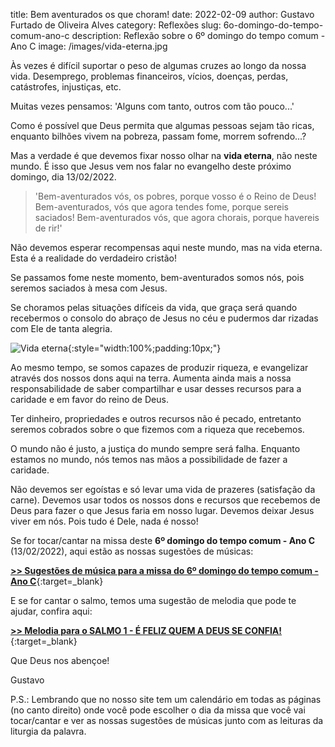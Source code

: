title: Bem aventurados os que choram!
date: 2022-02-09
author: Gustavo Furtado de Oliveira Alves
category: Reflexões
slug: 6o-domingo-do-tempo-comum-ano-c
description: Reflexão sobre o 6º domingo do tempo comum - Ano C
image: /images/vida-eterna.jpg

Às vezes é difícil suportar o peso de algumas cruzes ao longo da nossa vida.
Desemprego, problemas financeiros, vícios, doenças, perdas, catástrofes, injustiças, etc.

Muitas vezes pensamos: 'Alguns com tanto, outros com tão pouco...'

Como é possível que Deus permita que algumas pessoas sejam tão ricas,
enquanto bilhões vivem na pobreza, passam fome, morrem sofrendo...?

Mas a verdade é que devemos fixar nosso olhar na **vida eterna**, não neste mundo.
É isso que Jesus vem nos falar no evangelho deste próximo domingo, dia 13/02/2022.

> 'Bem-aventurados vós, os pobres,
porque vosso é o Reino de Deus!
Bem-aventurados, vós que agora tendes fome,
porque sereis saciados!
Bem-aventurados vós, que agora chorais,
porque havereis de rir!'

Não devemos esperar recompensas aqui neste mundo, mas na vida eterna. Esta é a realidade do verdadeiro cristão!

Se passamos fome neste momento, bem-aventurados somos nós, pois seremos saciados à mesa com Jesus.

Se choramos pelas situações difíceis da vida,
que graça será quando recebermos o consolo do abraço de Jesus no céu e pudermos dar rizadas com Ele de tanta alegria.

![Vida eterna](/images/vida-eterna.jpg){:style="width:100%;padding:10px;"}

Ao mesmo tempo, se somos capazes de produzir riqueza, e evangelizar através dos nossos dons aqui na terra.
Aumenta ainda mais a nossa responsabilidade de saber compartilhar
e usar desses recursos para a caridade e em favor do reino de Deus.

Ter dinheiro, propriedades e outros recursos não é pecado,
entretanto seremos cobrados sobre o que fizemos com a riqueza que recebemos.

O mundo não é justo, a justiça do mundo sempre será falha.
Enquanto estamos no mundo, nós temos nas mãos a possibilidade de fazer a caridade.

Não devemos ser egoístas e só levar uma vida de prazeres (satisfação da carne).
Devemos usar todos os nossos dons e recursos que recebemos de Deus para fazer o que Jesus faria em nosso lugar.
Devemos deixar Jesus viver em nós. Pois tudo é Dele, nada é nosso!

Se for tocar/cantar na missa deste **6º domingo do tempo comum - Ano C** (13/02/2022), aqui estão as nossas sugestões de músicas:

[**>> Sugestões de música para a missa do 6º domingo do tempo comum - Ano C**](https://musicasparamissa.com.br/sugestoes-para/6o-domingo-do-tempo-comum-ano-c){:target=\_blank}

E se for cantar o salmo, temos uma sugestão de melodia que pode te ajudar, confira aqui:

[**>> Melodia para o SALMO 1 - É FELIZ QUEM A DEUS SE CONFIA!**](https://musicasparamissa.com.br/musica/salmo-1-e-feliz-quem-a-deus-se-confia/){:target=\_blank}

Que Deus nos abençoe!

Gustavo

P.S.: Lembrando que no nosso site tem um calendário em todas as páginas (no canto direito) onde você pode escolher o dia da missa que você vai tocar/cantar e ver as nossas sugestões de músicas junto com as leituras da liturgia da palavra.

